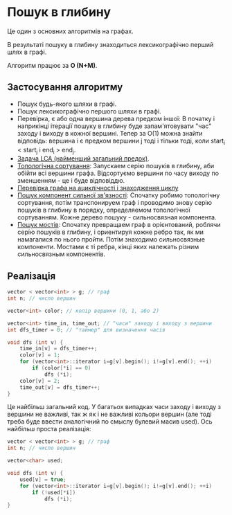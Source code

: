 # Пошук в глибину

Це один з основних алгоритмів на графах.

В результаті пошуку в глибину знаходиться лексикографічно перший шлях в графі.

Алгоритм працює за **O (N+M)**.

## Застосування алгоритму

* Пошук будь-якого шляхи в графі.
* Пошук лексикографічно першого шляхи в графі.
* Перевірка, є або одна вершина дерева предком іншої:
В початку і наприкінці ітерації пошуку в глибину буде запам'ятовувати "час" заходу і виходу в кожної вершині. Тепер за O(1) можна знайти відповідь: вершина i є предком вершини j тоді і тільки тоді, коли start<sub>i</sub> < start<sub>j</sub> і end<sub>i</sub> > end<sub>j</sub>.
* [Задача LCA (найменший загальний предок)](lca).
* [Топологічна сортування](topological_sort):
Запускаем серію пошуків в глибину, аби обійти всі вершини графа. Відсортуємо вершини по часу виходу по зменшенням - це і буде відповіддю.
* [Перевірка графа на ациклічності і знаходження циклу](finding_cycle)
* [Пошук компонент сильної зв'язності](strong_connected_components):
Спочатку робимо топологічну сортування, потім транспонируем граф і проводимо знову серію пошуків в глибину в порядку, определяемом топологічної сортуванням. Кожне дерево пошуку - сильносвязная компонента.
* [Пошук мостів](bridge_searching):
Спочатку превращаем граф в орієнтований, роблячи серію пошуків в глибину, і ориентируя кожне ребро так, як ми намагалися по нього пройти. Потім знаходимо сильносвязные компоненти. Мостами є ті ребра, кінці яких належать різним сильносвязным компонентів.

## Реалізація

<!--- TODO: specify code snippet id -->
``` cpp
vector < vector<int> > g; // граф
int n; // число вершин

vector<int> color; // колір вершини (0, 1, або 2)

vector<int> time_in, time_out; // "часи" заходу і виходу з вершини
int dfs_timer = 0; // "таймер" для визначення часів

void dfs (int v) {
    time_in[v] = dfs_timer++;
    color[v] = 1;
    for (vector<int>::iterator i=g[v].begin(); i!=g[v].end(); ++i)
        if (color[*i] == 0)
            dfs (*i);
    color[v] = 2;
    time_out[v] = dfs_timer++;
}
```
Це найбільш загальний код. У багатьох випадках часи заходу і виходу з вершини не важливі, так ж як і не важливі кольори вершин (але тоді треба буде ввести аналогічний по смыслу булевий масив used). Ось найбільш проста реалізація:

<!--- TODO: specify code snippet id -->
``` cpp
vector < vector<int> > g; // граф
int n; // число вершин

vector<char> used;

void dfs (int v) {
    used[v] = true;
    for (vector<int>::iterator i=g[v].begin(); i!=g[v].end(); ++i)
        if (!used[*i])
            dfs (*i);
}
```
